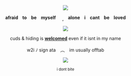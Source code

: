 <p align="center" dir="auto"><img src="https://komarev.com/ghpvc/?username=jensenlings&amp;color=grey&amp;style=plastic&amp;label=🐶" style="max-width: 100%;"></a>
<p align="center" dir="auto"> 
<b>afraid⠀ to⠀ be⠀ myself⠀⠀<sub>,</sub>⠀ alone⠀ i⠀ cant⠀ be⠀ loved </b>
</p>
<p align="center" dir="auto"><a target="_blank" rel="noopener noreferrer nofollow" href=><img src="https://64.media.tumblr.com/291e2c0e65ff5901348f3f33bc93dce3/42a5bb82a108d0f7-3c/s400x600/bb3b65c8b21c91863aed1c61d5865fb5425b0f8a.gifv" style="max-width: 100%;"></a>
</p>
<p align="center" dir="auto"> 
cuds & hiding is <b><ins>welcomed</ins></b> even if it isnt in my name </br>
⠀<br/>
w2i ﾉ sign ata ⠀︵⠀ im usually offtab <br/>
</p>
<p align="center" dir="auto">
<img src="https://spotify-github-profile.kittinanx.com/api/view?uid=3144t4e3cclfn2vqfpxbzp5hkqga&cover_image=true&theme=natemoo-re&show_offline=false&background_color=121212&interchange=false&bar_color=334833&bar_color_cover=false)](https://github.com/kittinan/spotify-github-profile)" style="max-width: 100%;"></a>
<p align="center" dir="auto"> 
<sub>i dont bite</sub>
</p>
